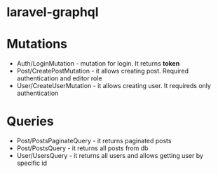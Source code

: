 # laravel-graphql

# Mutations 
- Auth/LoginMutation - mutation for login. It returns <strong>token</strong>
- Post/CreatePostMutation - it allows creating post. Required authentication and editor role
- User/CreateUserMutation - it allows creating user. It requireds only authentication

# Queries
- Post/PostsPaginateQuery - it returns paginated posts
- Post/PostsQuery - it returns all posts from db
- User/UsersQuery - it returns all users and allows getting user by specific id 
